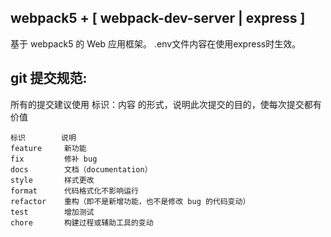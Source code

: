 ## webpack5 + [ webpack-dev-server | express ]
基于 webpack5 的 Web 应用框架。
.env文件内容在使用express时生效。

## git 提交规范:

所有的提交建议使用 标识：内容 的形式，说明此次提交的目的，使每次提交都有价值

```
标识        说明
feature	    新功能
fix	        修补 bug
docs	    文档（documentation）
style	    样式更改
format	    代码格式化不影响运行
refactor	重构（即不是新增功能，也不是修改 bug 的代码变动）
test	    增加测试
chore	    构建过程或辅助工具的变动
```
